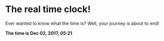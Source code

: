 # The real time clock!

Ever wanted to know what the time is? Well, your journey is about to end!

**The time is Dec 02, 2017, 05:21**